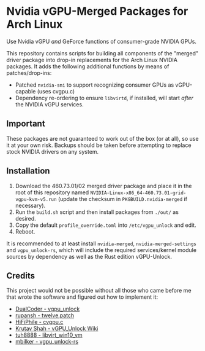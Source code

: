 # Nvidia vGPU-Merged Packages for Arch Linux
Use Nvidia vGPU _and_ GeForce functions of consumer-grade NVIDIA GPUs.

This repository contains scripts for building all components of the "merged" driver package into drop-in replacements for the Arch Linux NVIDIA packages. It adds the following additional functions by means of patches/drop-ins:
 - Patched `nvidia-smi` to support recognizing consumer GPUs as vGPU-capable (uses cvgpu.c)
 - Dependency re-ordering to ensure `libvirtd`, if installed, will start _after_ the NVIDIA vGPU services.

## Important
These packages are not guaranteed to work out of the box (or at all), so use it at your own risk. Backups should be taken before attempting to replace stock NVIDIA drivers on any system.

## Installation
1. Download the 460.73.01/02 merged driver package and place it in the root of this repository named `NVIDIA-Linux-x86_64-460.73.01-grid-vgpu-kvm-v5.run` (update the checksum in `PKGBUILD.nvidia-merged` if necessary).
2. Run the `build.sh` script and then install packages from `./out/` as desired.
3. Copy the default `profile_override.toml` into `/etc/vgpu_unlock` and edit.
4. Reboot.

It is recommended to at least install `nvidia-merged`, `nvidia-merged-settings` and `vgpu_unlock-rs`, which will include the required services/kernel module sources by dependency as well as the Rust edition vGPU-Unlock.

## Credits
This project would not be possible without all those who came before me that wrote the software and figured out how to implement it:
 - [DualCoder - vgpu_unlock](https://github.com/DualCoder/vgpu_unlock)
 - [rupansh - twelve.patch](https://github.com/rupansh/vgpu_unlock_5.12)
 - [HiFiPhile - cvgpu.c](https://gist.github.com/HiFiPhile/b3267ce1e93f15642ce3943db6e60776/)
 - [Krutav Shah - vGPU_Unlock Wiki](https://docs.google.com/document/d/1pzrWJ9h-zANCtyqRgS7Vzla0Y8Ea2-5z2HEi4X75d2Q)
 - [tuh8888 - libvirt_win10_vm](https://github.com/tuh8888/libvirt_win10_vm)
 - [mbilker - vgpu_unlock-rs](https://github.com/mbilker/vgpu_unlock-rs)
